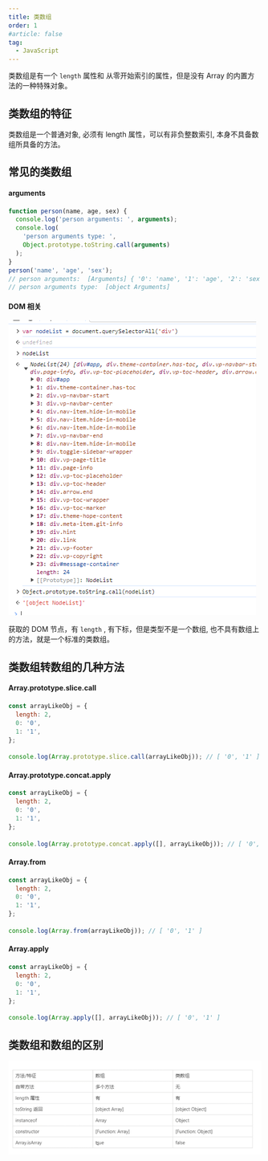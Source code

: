 ```yaml
---
title: 类数组
order: 1
#article: false
tag:
  - JavaScript
---
```


类数组是有一个 `length` 属性和 从零开始索引的属性，但是没有 Array 的内置方法的一种特殊对象。

## 类数组的特征

类数组是一个普通对象, 必须有 length 属性，可以有非负整数索引, 本身不具备数组所具备的方法。

## 常见的类数组

#### arguments

```javascript
function person(name, age, sex) {
  console.log('person arguments: ', arguments);
  console.log(
    'person arguments type: ',
    Object.prototype.toString.call(arguments)
  );
}
person('name', 'age', 'sex');
// person arguments:  [Arguments] { '0': 'name', '1': 'age', '2': 'sex' }
// person arguments type:  [object Arguments]
```

#### DOM 相关

![](images/array1.png)

获取的 DOM 节点，有 `length` , 有下标，但是类型不是一个数组, 也不具有数组上的方法，就是一个标准的类数组。

## 类数组转数组的几种方法

#### Array.prototype.slice.call

```javascript
const arrayLikeObj = {
  length: 2,
  0: '0',
  1: '1',
};

console.log(Array.prototype.slice.call(arrayLikeObj)); // [ '0', '1' ]
```

#### Array.prototype.concat.apply

```javascript
const arrayLikeObj = {
  length: 2,
  0: '0',
  1: '1',
};

console.log(Array.prototype.concat.apply([], arrayLikeObj)); // [ '0', '1' ]
```

#### Array.from

```javascript
const arrayLikeObj = {
  length: 2,
  0: '0',
  1: '1',
};

console.log(Array.from(arrayLikeObj)); // [ '0', '1' ]
```

#### Array.apply

```javascript
const arrayLikeObj = {
  length: 2,
  0: '0',
  1: '1',
};

console.log(Array.apply([], arrayLikeObj)); // [ '0', '1' ]
```

## 类数组和数组的区别

![](images/array2.png)
